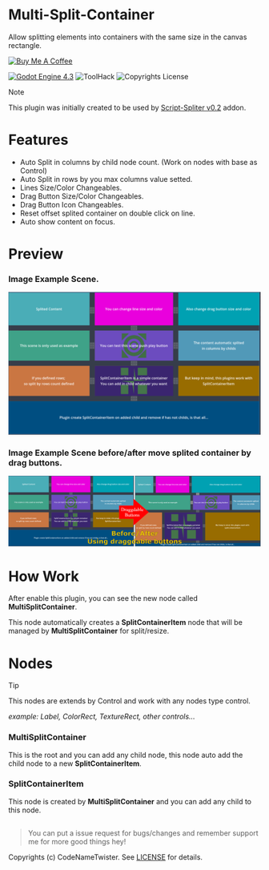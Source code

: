 # Multi-Split-Container
Allow splitting elements into containers with the same size in the canvas rectangle.

<a href="https://www.buymeacoffee.com/twister" target="_blank"><img src="https://cdn.buymeacoffee.com/buttons/default-orange.png" alt="Buy Me A Coffee" height="41" width="174" border-radius="25"></a>

[![Godot Engine 4.3](https://img.shields.io/badge/Godot_Engine-4.x-blue)](https://godotengine.org/) ![ToolHack](https://img.shields.io/badge/Tool-Addon-green) ![Copyrights License](https://img.shields.io/badge/License-MIT-blue)

>[!NOTE]
>This plugin was initially created to be used by [Script-Spliter v0.2](https://github.com/CodeNameTwister/Script-Spliter) addon.

# Features
* Auto Split in columns by child node count. (Work on nodes with base as Control)
* Auto Split in rows by you max columns value setted.
* Lines Size/Color Changeables.
* Drag Button Size/Color Changeables.
* Drag Button Icon Changeables.
* Reset offset splited container on double click on line.
* Auto show content on focus.


# Preview
### Image Example Scene.
![image_preview1](images/example.png)
### Image Example Scene before/after move splited container by drag buttons.
![image_preview2](images/example_full.png)

# How Work
After enable this plugin, you can see the new node called **MultiSplitContainer**.

This node automatically creates a **SplitContainerItem** node that will be managed by **MultiSplitContainer** for split/resize.

# Nodes

>[!TIP]
>This nodes are extends by Control and work with any nodes type control.
>
>*example: Label, ColorRect, TextureRect, other controls...*
### MultiSplitContainer
This is the root and you can add any child node, this node auto add the child node to a new **SplitContainerItem**.

### SplitContainerItem
This node is created by **MultiSplitContainer** and you can add any child to this node.

##

>  You can put a issue request for bugs/changes and remember support me for more good things hey!

Copyrights (c) CodeNameTwister. See [LICENSE](LICENSE) for details.

[godot engine]: https://godotengine.org/

